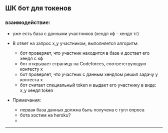 ## ШК бот для токенов

### взаимодействие:

* уже есть база с данными участников (хендл кф - хендл тг)


* В ответ на запрос x_y участником, выполняется алгоритм:
    + бот проверяет, что участник находится в базе и достает его хендл с кф
    + бот открывает страницу на Codeforces, соответствующую контесту x
    + бот проверяет, что участник с данным хендлом решил задачу y контеста x
    + бот считает специальный token и выдает его участнику в виде: x_y хендл token

* Примечания:
    * первая база данных должна быть получена с гугл опроса
    * бота хостим на heroku?
    *    


***

